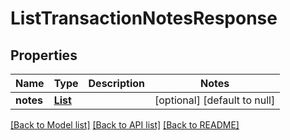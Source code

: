 # ListTransactionNotesResponse
## Properties

| Name | Type | Description | Notes |
|------------ | ------------- | ------------- | -------------|
| **notes** | [**List**](SmartNote.md) |  | [optional] [default to null] |

[[Back to Model list]](../README.md#documentation-for-models) [[Back to API list]](../README.md#documentation-for-api-endpoints) [[Back to README]](../README.md)

